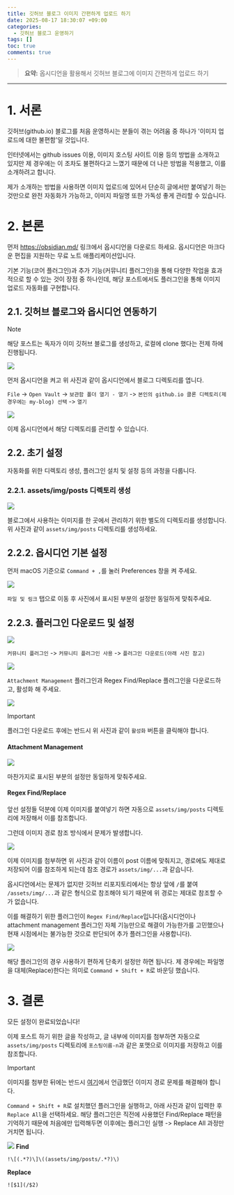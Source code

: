 ```yaml
---
title: 깃허브 블로그 이미지 간편하게 업로드 하기
date: 2025-08-17 18:30:07 +09:00
categories:
  - 깃허브 블로그 운영하기
tags: []
toc: true
comments: true
---
```

> **요약:** 옵시디언을 활용해서 깃허브 블로그에 이미지 간편하게 업로드 하기

  

---
# 1. 서론
깃허브(github.io) 블로그를 처음 운영하시는 분들이 겪는 어려움 중 하나가 '이미지 업로드에 대한 불편함'일 것입니다.

인터넷에서는 github issues 이용, 이미지 호스팅 사이트 이용 등의 방법을 소개하고 있지만 제 경우에는 이 조차도 불편하다고 느꼈기 때문에 더 나은 방법을 적용했고, 이를 소개하려고 합니다. 

제가 소개하는 방법을 사용하면 이미지 업로드에 있어서 단순히 글에서만 붙여넣기 하는 것만으로 완전 자동화가 가능하고, 이미지 파일명 또한 가독성 좋게 관리할 수 있습니다.

# 2. 본론
먼저 https://obsidian.md/ 링크에서 옵시디언을 다운로드 하세요. 옵시디언은 마크다운 편집을 지원하는 무료 노트 애플리케이션입니다.

기본 기능(코어 플러그인)과 추가 기능(커뮤니티 플러그인)을 통해 다양한 작업을 효과적으로 할 수 있는 것이 장점 중 하나인데, 해당 포스트에서도 플러그인을 통해 이미지 업로드 자동화를 구현합니다.

## 2.1. 깃허브 블로그와 옵시디언 연동하기
> [!NOTE]    
> 해당 포스트는 독자가 이미 깃허브 블로그를 생성하고, 로컬에 clone 했다는 전제 하에 진행됩니다.

![](assets/img/posts/2025-08-17-깃허브-블로그-이미지-간편하게-업로드-하기.png)

먼저 옵시디언을 켜고 위 사진과 같이 옵시디언에서 블로그 디렉토리를 엽니다.

`File` -> `Open Vault` -> `보관함 폴더 열기 - 열기` -> `본인의 github.io 클론 디렉토리(제 경우에는 my-blog) 선택` -> `열기`

![](assets/img/posts/2025-08-17-깃허브-블로그-이미지-간편하게-업로드-하기-1.png)

이제 옵시디언에서 해당 디렉토리를 관리할 수 있습니다.

## 2.2. 초기 설정
자동화를 위한 디렉토리 생성, 플러그인 설치 및 설정 등의 과정을 다룹니다.

### 2.2.1. assets/img/posts 디렉토리 생성
![](assets/img/posts/2025-08-17-깃허브-블로그-이미지-간편하게-업로드-하기-2.png)

블로그에서 사용하는 이미지를 한 곳에서 관리하기 위한 별도의 디렉토리를 생성합니다. 위 사진과 같이 `assets/img/posts` 디렉토리를 생성하세요.

## 2.2.2. 옵시디언 기본 설정
먼저 macOS 기준으로 `Command + ,`를 눌러 Preferences 창을 켜 주세요.


![](assets/img/posts/2025-08-17-깃허브-블로그-이미지-간편하게-업로드-하기-3.png)

`파일 및 링크` 탭으로 이동 후 사진에서 표시된 부분의 설정만 동일하게 맞춰주세요.

## 2.2.3. 플러그인 다운로드 및 설정
![](assets/img/posts/2025-08-17-깃허브-블로그-이미지-간편하게-업로드-하기-4.png)

`커뮤니티 플러그인` -> `커뮤니티 플러그인 사용` -> `플러그인 다운로드(아래 사진 참고)`

![](assets/img/posts/2025-08-17-깃허브-블로그-이미지-간편하게-업로드-하기-5.png)

`Attachment Management` 플러그인과 Regex Find/Replace 플러그인을 다운로드하고, 활성화 해 주세요.

![](assets/img/posts/2025-08-17-깃허브-블로그-이미지-간편하게-업로드-하기-6.png)

> [!IMPORTANT]
> 플러그인 다운로드 후에는 반드시 위 사진과 같이 `활성화` 버튼을 클릭해야 합니다.

#### Attachment Management
![](assets/img/posts/2025-08-17-깃허브-블로그-이미지-간편하게-업로드-하기-7.png)

마찬가지로 표시된 부분의 설정만 동일하게 맞춰주세요.

#### Regex Find/Replace
앞선 설정들 덕분에 이제 이미지를 붙여넣기 하면 자동으로 `assets/img/posts` 디렉토리에 저장해서 이를 참조합니다. 

그런데 이미지 경로 참조 방식에서 문제가 발생합니다.

![](assets/img/posts/2025-08-17-깃허브-블로그-이미지-간편하게-업로드-하기-10.png)

이제 이미지를 첨부하면 위 사진과 같이 이름이 post 이름에 맞춰지고, 경로에도 제대로 저장되어 이를 참조하게 되는데 참조 경로가 `assets/img/...`과 같습니다.

옵시디언에서는 문제가 없지만 깃허브 리포지토리에서는 항상 앞에 `/`를 붙여 `/assets/img/...`과 같은 형식으로 참조해야 되기 때문에 위 경로는 제대로 참조할 수가 없습니다.

이를 해결하기 위한 플러그인이 `Regex Find/Replace`입니다(옵시디언이나 attachment management 플러그인 자체 기능만으로 해결이 가능한가를 고민했으나 현재 시점에서는 불가능한 것으로 판단되어 추가 플러그인을 사용합니다).


![](assets/img/posts/2025-08-17-깃허브-블로그-이미지-간편하게-업로드-하기-8.png)

해당 플러그인의 경우 사용하기 편하게 단축키 설정만 하면 됩니다. 제 경우에는 파일명을 대체(Replace)한다는 의미로 `Command + Shift + R`로 바운딩 했습니다.

# 3. 결론
모든 설정이 완료되었습니다!

이제 포스트 하기 위한 글을 작성하고, 글 내부에 이미지를 첨부하면 자동으로 `assets/img/posts` 디렉토리에 `포스팅이름-n`과 같은 포맷으로 이미지를 저장하고 이를 참조합니다.

> [!IMPORTANT]
> 이미지를 첨부한 뒤에는 반드시 [여기](####regex-findreplace)에서 언급했던 이미지 경로 문제를 해결해야 합니다.
> 
> `Command + Shift + R`로 설치했던 플러그인을 실행하고, 아래 사진과 같이 입력한 후 `Replace All`을 선택하세요. 해당 플러그인은 직전에 사용했던 Find/Replace 패턴을 기억하기 때문에 처음에만 입력해두면 이후에는 플러그인 실행 -> Replace All 과정만 거치면 됩니다.
> 
> ![](assets/img/posts/2025-08-17-깃허브-블로그-이미지-간편하게-업로드-하기-11.png)
> **Find**   
> ```text
> !\[(.*?)\]\((assets/img/posts/.*?)\)
> ```
> 
> **Replace**   
> ```text
> ![$1](/$2)
> ```